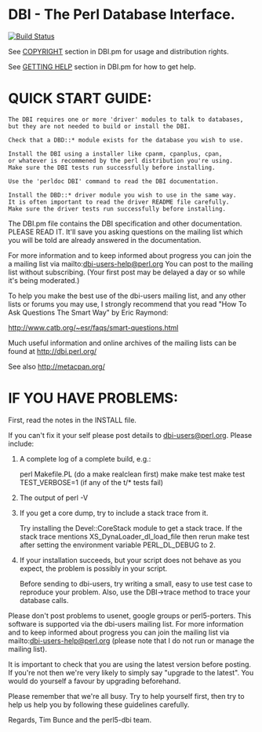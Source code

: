 # DBI - The Perl Database Interface.

[![Build Status](https://secure.travis-ci.org/perl5-dbi/dbi.png)](http://travis-ci.org/perl5-dbi/dbi.png)

See [COPYRIGHT](https://metacpan.org/module/DBI#COPYRIGHT)
section in DBI.pm for usage and distribution rights.

See [GETTING HELP](https://metacpan.org/module/DBI#GETTING-HELP)
section in DBI.pm for how to get help.

# QUICK START GUIDE:

    The DBI requires one or more 'driver' modules to talk to databases,
    but they are not needed to build or install the DBI.

    Check that a DBD::* module exists for the database you wish to use.

    Install the DBI using a installer like cpanm, cpanplus, cpan,
    or whatever is recommened by the perl distribution you're using.
    Make sure the DBI tests run successfully before installing.

    Use the 'perldoc DBI' command to read the DBI documentation.

    Install the DBD::* driver module you wish to use in the same way.
    It is often important to read the driver README file carefully.
    Make sure the driver tests run successfully before installing.

The DBI.pm file contains the DBI specification and other documentation.
PLEASE READ IT. It'll save you asking questions on the mailing list
which you will be told are already answered in the documentation.

For more information and to keep informed about progress you can join
the a mailing list via mailto:dbi-users-help@perl.org
You can post to the mailing list without subscribing. (Your first post may be
delayed a day or so while it's being moderated.)

To help you make the best use of the dbi-users mailing list,
and any other lists or forums you may use, I strongly
recommend that you read "How To Ask Questions The Smart Way"
by Eric Raymond:
 
  http://www.catb.org/~esr/faqs/smart-questions.html

Much useful information and online archives of the mailing lists can be
found at http://dbi.perl.org/

See also http://metacpan.org/


# IF YOU HAVE PROBLEMS:

First, read the notes in the INSTALL file.

If you can't fix it your self please post details to dbi-users@perl.org.
Please include:

1. A complete log of a complete build, e.g.:

    perl Makefile.PL           (do a make realclean first)
    make
    make test
    make test TEST_VERBOSE=1   (if any of the t/* tests fail)

2. The output of perl -V

3. If you get a core dump, try to include a stack trace from it.

    Try installing the Devel::CoreStack module to get a stack trace.
    If the stack trace mentions XS_DynaLoader_dl_load_file then rerun
    make test after setting the environment variable PERL_DL_DEBUG to 2.

4. If your installation succeeds, but your script does not behave
   as you expect, the problem is possibly in your script.

    Before sending to dbi-users, try writing a small, easy to use test case to
    reproduce your problem. Also, use the DBI->trace method to trace your
    database calls.

Please don't post problems to usenet, google groups or perl5-porters.
This software is supported via the dbi-users mailing list.  For more
information and to keep informed about progress you can join the
mailing list via mailto:dbi-users-help@perl.org
(please note that I do not run or manage the mailing list).

It is important to check that you are using the latest version before
posting. If you're not then we're very likely to simply say "upgrade to
the latest". You would do yourself a favour by upgrading beforehand.

Please remember that we're all busy. Try to help yourself first,
then try to help us help you by following these guidelines carefully.

Regards,
Tim Bunce and the perl5-dbi team.
